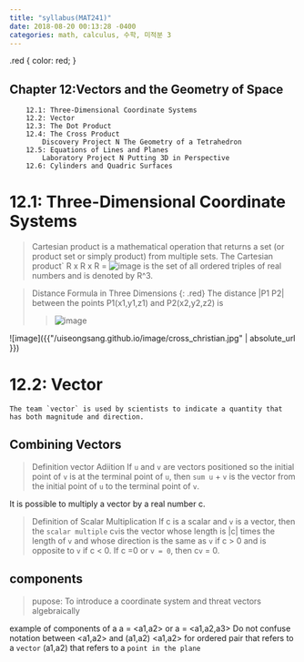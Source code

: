 ```yaml
---
title: "syllabus(MAT241)"
date: 2018-08-20 00:13:28 -0400
categories: math, calculus, 수학, 미적분 3
---
```

.red {
  color: red;
}

## Chapter 12:Vectors and the Geometry of Space
        12.1: Three-Dimensional Coordinate Systems
        12.2: Vector
        12.3: The Dot Product
        12.4: The Cross Product
            Discovery Project N The Geometry of a Tetrahedron
        12.5: Equations of Lines and Planes
            Laboratory Project N Putting 3D in Perspective
        12.6: Cylinders and Quadric Surfaces

# 12.1: Three-Dimensional Coordinate Systems
> Cartesian product is a mathematical operation that returns a set (or product set or simply product) from multiple sets. 
>The Cartesian product` R x R x R = ![image](https://drive.google.com/open?id=1We9Yti_rEGGkpsJcEthI6R8xJrjGwTB0) is the set of all ordered triples of real numbers and is denoted by R^3.
    
> Distance Formula in Three Dimensions {: .red} The distance |P1 P2| between the points P1(x1,y1,z1) and P2(x2,y2,z2) is
>> ![image](https://drive.google.com/open?id=11PN999rKV4SqJZVsqH-j7zH7YohWk69i)

![image]({{"/uiseongsang.github.io/image/cross_christian.jpg" | absolute_url }})

# 12.2: Vector
    The team `vector` is used by scientists to indicate a quantity that has both magnitude and direction.

## Combining Vectors

> Definition vector Adiition
    If `u` and `v` are vectors positioned so the initial point of `v` is at the terminal point of `u`, then `sum u` + `v` is the vector from the initial point of `u` to the terminal point of `v`.

It is possible to multiply a vector by a real number c.
> Definition of Scalar Multiplication
    If c is a scalar and `v` is a vector, then the `scalar multiple` c`v`is the vector whose length is |c| times the length of `v` and whose direction is the same as `v` if c > 0 and is opposite to `v` if c < 0. If c =0 or `v = 0`, then c`v` = 0.

## components
>   pupose: To introduce a coordinate system and threat vectors algebraically

example of components of a
a = <a1,a2> or a = <a1,a2,a3>
Do not confuse notation between <a1,a2> and (a1,a2)
<a1,a2> for ordered pair that refers to a `vector`
(a1,a2) that refers to a `point in the plane`
